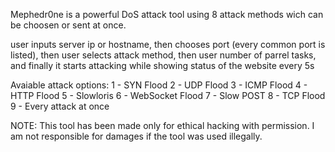 Mephedr0ne is a powerful DoS attack tool using 8 attack methods wich can be choosen or sent at once.

user inputs server ip or hostname, then chooses port (every common port is listed), then user selects attack method,
then user number of parrel tasks, and finally it starts attacking while showing status of the website every 5s

Avaiable attack options:
1 - SYN Flood
2 - UDP Flood
3 - ICMP Flood
4 - HTTP Flood
5 - Slowloris
6 - WebSocket Flood
7 - Slow POST
8 - TCP Flood
9 - Every attack at once


NOTE: This tool has been made only for ethical hacking with permission.
I am not responsible for damages if the tool was used illegally.
